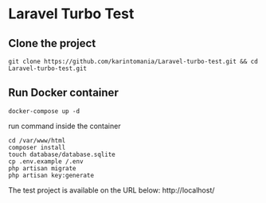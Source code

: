 # Laravel Turbo Test

## Clone the project 
```
git clone https://github.com/karintomania/Laravel-turbo-test.git && cd Laravel-turbo-test.git
```

## Run Docker container
``` 
docker-compose up -d
```

run command inside the container
```
cd /var/www/html
composer install
touch database/database.sqlite
cp .env.example /.env
php artisan migrate
php artisan key:generate
```



The test project is available on the URL below:
http://localhost/


